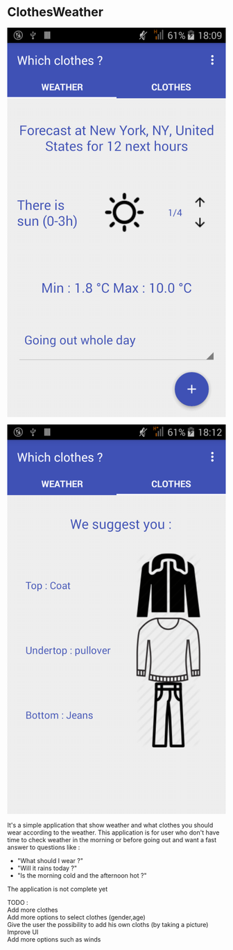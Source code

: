 # ClothesWeather

![Screen1](appliScreen "Home of the application")

![Screen2](appliScreen2 "Second tabs")

It's a simple application that show weather and what clothes you should wear according to the weather.
This application is for user who don't have time to check weather in the morning or before going out and want a fast answer to questions like :
* "What should I wear ?"
* "Will it rains today ?"
* "Is the morning cold and the afternoon hot ?"


The application is not complete yet

TODO :  
Add more clothes    
Add more options to select clothes (gender,age)  
Give the user the possibility to add his own cloths (by taking a picture)  
Improve UI  
Add more options such as winds

